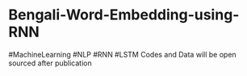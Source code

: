 # Bengali-Word-Embedding-using-RNN
#MachineLearning #NLP #RNN #LSTM
Codes and Data will be open sourced after publication

